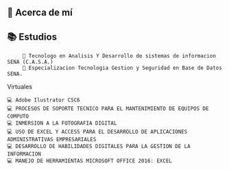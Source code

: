 💫 Acerca de mí
------------------------------------------------------------

📚 Estudios
------------------------------------------------------------
         📑 Tecnologo en Analisis Y Desarrollo de sistemas de informacion SENA (C.A.S.A.)	
         📑 Especializacion Tecnologia Gestion y Seguridad en Base de Datos SENA.
 Virtuales
 
	💻 Adobe Ilustrator CSC6
	💻 PROCESOS DE SOPORTE TECNICO PARA EL MANTENIMIENTO DE EQUIPOS DE COMPUTO
	💻 INMERSION A LA FOTOGRAFIA DIGITAL
	💻 USO DE EXCEL Y ACCESS PARA EL DESARROLLO DE APLICACIONES ADMINISTRATIVAS EMPRESARIALES
	💻 DESARROLLO DE HABILIDADES DIGITALES PARA LA GESTION DE LA INFORMACION
	💻 MANEJO DE HERRAMIENTAS MICROSOFT OFFICE 2016: EXCEL
  
     
 



<!---
jash619/jash619 is a ✨ special ✨ repository because its `README.md` (this file) appears on your GitHub profile.
You can click the Preview link to take a look at your changes.
--->
